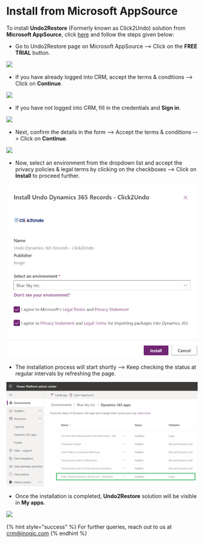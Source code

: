 # Install from Microsoft AppSource

To install **Undo2Restore** (Formerly known as Click2Undo) solution from **Microsoft AppSource**, click [here](https://appsource.microsoft.com/en-us/product/dynamics-365/inogic.undo-restore-deleted-dynamics-365-records) and follow the steps given below:&#x20;

* Go to Undo2Restore page on Microsoft AppSource --> Click on the **FREE TRIAL** button.

![](../../.gitbook/assets/AppS\_1.png)

* If you have already logged into CRM, accept the terms & conditions --> Click on **Continue**.

![](../../.gitbook/assets/AppS\_8.png)

* If you have not logged into CRM, fill in the credentials and **Sign in**.

![](../../.gitbook/assets/AppS\_9.png)

* Next, confirm the details in the form --> Accept the terms & conditions --> Click on **Continue**.

![](../../.gitbook/assets/AppS\_3.png)

* Now, select an environment from the dropdown list and accept the privacy policies & legal terms by clicking on the checkboxes --> Click on **Install** to proceed further.

![](../../.gitbook/assets/1b.png)

* The installation process will start shortly --> Keep checking the status at regular intervals by refreshing the page.

![](../../.gitbook/assets/2b.png)

* Once the installation is completed, **Undo2Restore** solution will be visible in **My apps**.&#x20;

![](../../.gitbook/assets/AppS\_6.png)

{% hint style="success" %}
For further queries, reach out to us at [crm@inogic.com](mailto:crm@inogic.com)
{% endhint %}
